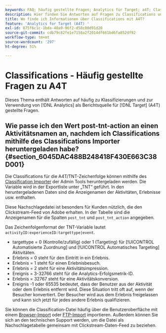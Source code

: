 ```yaml
---
keywords: FAQ; häufig gestellte Fragen; Analytics für Target; a4T; Classifications; Classification; Classifications Importer; Post-TNT-Aktion
description: Hier finden Sie Antworten auf Fragen zu Classifications und zur Verwendung von Analytics für [!DNL Target] (A4T). A4T lets you use Analytics reporting for [!DNL Target] Aktivitäten.
title: Wo finde ich Informationen über Classifications mit A4T?
feature: 'Analytics for Target (A4T) '
exl-id: 875f6c1c-1bda-40a9-96f2-d58c00d91d20
source-git-commit: cdb79c82fe1e7158a2f2014df661bd6fa852df92
workflow-type: tm+mt
source-wordcount: '297'
ht-degree: 51%

---
```


# Classifications - Häufig gestellte Fragen zu A4T

Dieses Thema enthält Antworten auf häufig zu Klassifizierungen und zur Verwendung von [!DNL Analytics] als Berichtsquelle für [!DNL Target] (A4T) gestellte Fragen.

## Wie passe ich den Wert post-tnt-action an einen Aktivitätsnamen an, nachdem ich Classifications mithilfe des Classifications Importer heruntergeladen habe? {#section_6045DAC488B248418F430E663C38D001}

Die Classifications für die A4T/TNT-Zeichenfolge können mithilfe des [Classification Importer](https://experienceleague.adobe.com/docs/analytics/components/classifications/classifications-importer/c-working-with-saint.html) der Admin Tools heruntergeladen werden. Die Variable wird in der Exportliste unter „TNT“ geführt. In den heruntergeladenen Daten sind die Anzeigenamen der Aktivitäten, Erlebnisse usw. enthalten.

Diese Nachschlagedatei ist besonders für Kunden nützlich, die den Clickstream-Feed von Adobe erhalten. In der Tabelle sind die Anzeigenamen für die Spalten `post_tnt` und `post_tnt_action` angegeben.

Das Zeichenfolgenformat der TNT-Variable lautet `activityID:experienceID:targettype|event`.

* targettype = 0 (Kontrolle/zufällig) oder 1 (Targeting) für [!UICONTROL Automatisierte Zuordnung] und [!UICONTROL Automatisches Targeting] Aktivitäten.
* Erlebnis = 0 steht für den Eintritt in ein Erlebnis.
* Erlebnis = 1 steht für einen Erlebnisbesuch.
* Erlebnis = 2 steht für eine Aktivitätsimpression.
* Ereignis = 3-32766 steht für die Analytics-Erfolgsmetrik-ID.
* Erlebnis = 32767 steht für eine Aktivitätskonversion.
* Ereignis -1 oder 65535 bedeutet, dass der Benutzer aus der Aktivität oder dem Erlebnis entfernt wird. Diese Situation tritt oft auf, wenn der Besucher konvertiert. Der Besucher wird aus dem Erlebnis freigelassen und kann sich jetzt für jedes andere Erlebnis qualifizieren.

Sie können die Classification-Datei häufig über die Benutzeroberfläche mit einem [Browser-Import](https://experienceleague.adobe.com/docs/analytics/components/classifications/classifications-importer/browser-import.html?lang=en) oder [FTP-Import](https://experienceleague.adobe.com/docs/analytics/components/classifications/classifications-importer/import-file.html?lang=en) importieren. Außerdem können Sie sich an den technischen Support werden, um die Datei als Nachschlagetabelle gemeinsam mit Clickstream-Daten-Feed zu beziehen.
